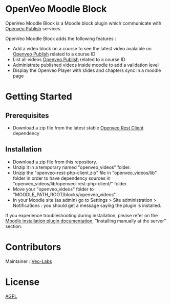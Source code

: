 # OpenVeo Moodle Block

OpenVeo Moodle Block is a Moodle block plugin which communicate with [Openveo Publish](http://veo-labs.github.io/openveo-publish/1.0.1) services.

OpenVeo Moodle Block adds the following features :

- Add a video block on a course to see the latest video avalaible on [Openveo Publish](http://veo-labs.github.io/openveo-publish/1.0.1) related to a course ID
- List all videos [Openveo Publish](http://veo-labs.github.io/openveo-publish/1.0.1) related to a course ID
- Administrate published videos inside moodle to add a validation level
- Display the Openveo Player with slides and chapters sync in a moodle page

# Getting Started

## Prerequisites
- Download a zip file from the latest stable  [Openveo Rest Client](https://github.com/veo-labs/openveo-rest-php-client/tree/1.0.0) dependency

## Installation
- Download a zip file from this repository.
- Unzip it in a temporary named "openveo_videos" folder.
- Unzip the "openveo-rest-php-client.zip" file in "openveo_videos/lib" folder in order to have dependency sources in "openveo_videos/lib/openveo-rest-php-client/" folder.
- Move your "openveo_videos" folder to "MOODLE_PATH_ROOT/blocks/openveo_videos".
- In your Moodle site (as admin) go to Settings > Site administration > Notifications : you should get a message saying the plugin is installed.

If you experience troubleshooting during installation, please refer on the [Moodle installation plugin documentation](https://docs.moodle.org/29/en/Installing_plugins), "Installing manually at the server" section.

# Contributors

Maintainer : [Veo-Labs](http://www.veo-labs.com/)

# License

[AGPL](http://www.gnu.org/licenses/agpl-3.0.en.html)
